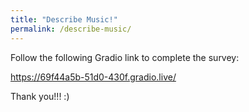 ```yaml
---
title: "Describe Music!"
permalink: /describe-music/
---
```


Follow the following Gradio link to complete the survey:

<a href="https://69f44a5b-51d0-430f.gradio.live">https://69f44a5b-51d0-430f.gradio.live/</a>

Thank you!!! :)